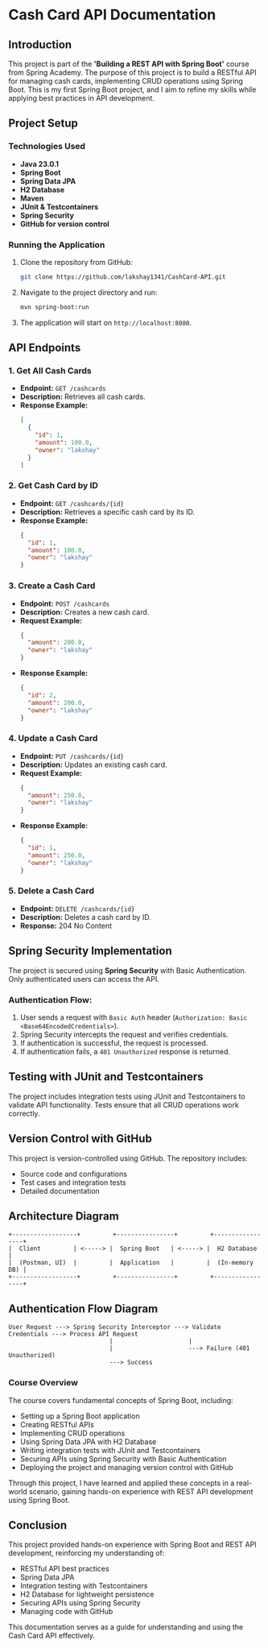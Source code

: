 # Cash Card API Documentation

## Introduction
This project is part of the **'Building a REST API with Spring Boot'** course from Spring Academy. The purpose of this project is to build a RESTful API for managing cash cards, implementing CRUD operations using Spring Boot. This is my first Spring Boot project, and I aim to refine my skills while applying best practices in API development.

## Project Setup
### Technologies Used
- **Java 23.0.1**
- **Spring Boot**
- **Spring Data JPA**
- **H2 Database**
- **Maven**
- **JUnit & Testcontainers**
- **Spring Security**
- **GitHub for version control**

### Running the Application
1. Clone the repository from GitHub:
   ```sh
   git clone https://github.com/lakshay1341/CashCard-API.git
   ```
2. Navigate to the project directory and run:
   ```sh
   mvn spring-boot:run
   ```
3. The application will start on `http://localhost:8080`.

## API Endpoints
### 1. Get All Cash Cards
- **Endpoint:** `GET /cashcards`
- **Description:** Retrieves all cash cards.
- **Response Example:**
  ```json
  [
    {
      "id": 1,
      "amount": 100.0,
      "owner": "lakshay"
    }
  ]
  ```

### 2. Get Cash Card by ID
- **Endpoint:** `GET /cashcards/{id}`
- **Description:** Retrieves a specific cash card by its ID.
- **Response Example:**
  ```json
  {
    "id": 1,
    "amount": 100.0,
    "owner": "lakshay"
  }
  ```

### 3. Create a Cash Card
- **Endpoint:** `POST /cashcards`
- **Description:** Creates a new cash card.
- **Request Example:**
  ```json
  {
    "amount": 200.0,
    "owner": "lakshay"
  }
  ```
- **Response Example:**
  ```json
  {
    "id": 2,
    "amount": 200.0,
    "owner": "lakshay"
  }
  ```

### 4. Update a Cash Card
- **Endpoint:** `PUT /cashcards/{id}`
- **Description:** Updates an existing cash card.
- **Request Example:**
  ```json
  {
    "amount": 250.0,
    "owner": "lakshay"
  }
  ```
- **Response Example:**
  ```json
  {
    "id": 1,
    "amount": 250.0,
    "owner": "lakshay"
  }
  ```

### 5. Delete a Cash Card
- **Endpoint:** `DELETE /cashcards/{id}`
- **Description:** Deletes a cash card by ID.
- **Response:** 204 No Content

## Spring Security Implementation
The project is secured using **Spring Security** with Basic Authentication. Only authenticated users can access the API.

### Authentication Flow:
1. User sends a request with `Basic Auth` header (`Authorization: Basic <Base64EncodedCredentials>`).
2. Spring Security intercepts the request and verifies credentials.
3. If authentication is successful, the request is processed.
4. If authentication fails, a `401 Unauthorized` response is returned.

## Testing with JUnit and Testcontainers
The project includes integration tests using JUnit and Testcontainers to validate API functionality. Tests ensure that all CRUD operations work correctly.

## Version Control with GitHub
This project is version-controlled using GitHub. The repository includes:
- Source code and configurations
- Test cases and integration tests
- Detailed documentation

## Architecture Diagram
```
+------------------+         +----------------+         +-----------------+
|  Client         | <-----> |  Spring Boot   | <-----> |  H2 Database    |
|  (Postman, UI)  |         |  Application   |         |  (In-memory DB) |
+------------------+         +----------------+         +-----------------+
```

## Authentication Flow Diagram
```
User Request ---> Spring Security Interceptor ---> Validate Credentials ---> Process API Request
                            |                     |
                            |                     ---> Failure (401 Unauthorized)
                            ---> Success
```

### Course Overview
The course covers fundamental concepts of Spring Boot, including:
- Setting up a Spring Boot application
- Creating RESTful APIs
- Implementing CRUD operations
- Using Spring Data JPA with H2 Database
- Writing integration tests with JUnit and Testcontainers
- Securing APIs using Spring Security with Basic Authentication
- Deploying the project and managing version control with GitHub

Through this project, I have learned and applied these concepts in a real-world scenario, gaining hands-on experience with REST API development using Spring Boot.


## Conclusion
This project provided hands-on experience with Spring Boot and REST API development, reinforcing my understanding of:
- RESTful API best practices
- Spring Data JPA
- Integration testing with Testcontainers
- H2 Database for lightweight persistence
- Securing APIs using Spring Security
- Managing code with GitHub

This documentation serves as a guide for understanding and using the Cash Card API effectively.

